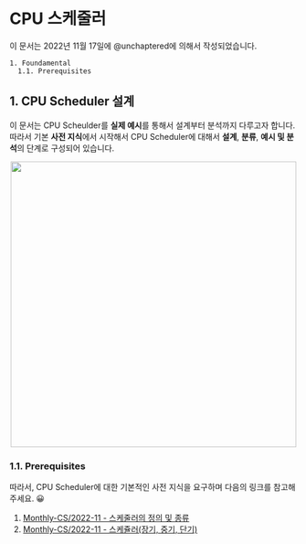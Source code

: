 # CPU 스케줄러

이 문서는 2022년 11월 17일에 @unchaptered에 의해서 작성되었습니다.

```
1. Foundamental
  1.1. Prerequisites
```

## 1. CPU Scheduler 설계

이 문서는 CPU Scheulder를 **실제 예시**를 통해서 설계부터 분석까지 다루고자 합니다.<br>
따라서 기본 **사전 지식**에서 시작해서 CPU Scheduler에 대해서 **설계**, **분류**, **예시 및 분석**의 단계로 구성되어 있습니다.

<p align="center">
   <img style="width: 500px;" src="https://user-images.githubusercontent.com/86306802/202479429-9994c417-2454-4e85-a53d-41ede2760602.jpg"/>
</p>

### 1.1. Prerequisites

따라서, CPU Scheduler에 대한 기본적인 사전 지식을 요구하며 다음의 링크를 참고해주세요. 😀

1. [Monthly-CS/2022-11 - 스케줄러의 정의 및 종류](https://github.com/monthly-cs/2022-11/blob/main/CPU%20%EC%8A%A4%EC%BC%80%EC%A4%84%EB%A7%81/1.%20%EC%8A%A4%EC%BC%80%EC%A4%84%EB%9F%AC%EC%9D%98%20%EC%A0%95%EC%9D%98%20%EB%B0%8F%20%EC%A2%85%EB%A5%98.md)
2. [Monthly-CS/2022-11 - 스케쥴러(장기, 중기, 단기)](https://github.com/monthly-cs/2022-11/blob/main/CPU%20%EC%8A%A4%EC%BC%80%EC%A4%84%EB%A7%81/2.%20%EC%8A%A4%EC%BC%80%EC%A5%B4%EB%9F%AC(%EC%9E%A5%EA%B8%B0%2C%20%EC%A4%91%EA%B8%B0%2C%20%EB%8B%A8%EA%B8%B0).md)

